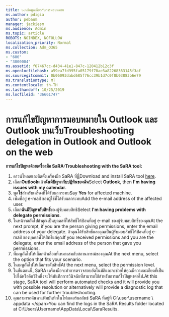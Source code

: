 ```yaml
---
title: ๖๐๖ข้อมูลเกี่ยวกับการมอบหมาย
ms.author: pdigia
author: pebaum
manager: jackiesm
ms.audience: Admin
ms.topic: article
ROBOTS: NOINDEX, NOFOLLOW
localization_priority: Normal
ms.collection: Adm_O365
ms.custom:
- "606"
- "3800004"
ms.assetid: f67467cc-d434-41e1-847c-120412b12c3f
ms.openlocfilehash: a59ea7fd995fa05179f70ae3a82268363145f3af
ms.sourcegitcommit: 0b06093dabd685f76cc39b1d7c0f8b03883b6e79
ms.translationtype: MT
ms.contentlocale: th-TH
ms.lasthandoff: 10/25/2019
ms.locfileid: "36661747"
---
```

# <a name="troubleshooting-delegation-in-outlook-and-outlook-on-the-web"></a><span data-ttu-id="0cb34-102">การแก้ไขปัญหาการมอบหมายใน Outlook และ Outlook บนเว็บ</span><span class="sxs-lookup"><span data-stu-id="0cb34-102">Troubleshooting delegation in Outlook and Outlook on the web</span></span>

<span data-ttu-id="0cb34-103">**การแก้ไขปัญหาด้วยเครื่องมือ SaRA:**</span><span class="sxs-lookup"><span data-stu-id="0cb34-103">**Troubleshooting with the SaRA tool:**</span></span>

1. <span data-ttu-id="0cb34-104">ดาวน์โหลดและติดตั้งเครื่องมือ SaRA ที่[นี่](https://aka.ms/SaRA-SkypeForBusinessSignIn)</span><span class="sxs-lookup"><span data-stu-id="0cb34-104">Download and install SaRA tool [here](https://aka.ms/SaRA-SkypeForBusinessSignIn).</span></span>
1. <span data-ttu-id="0cb34-105">เลือก**Outlook**แล้ว**ฉันมีปัญหากับปฏิทินของฉัน**</span><span class="sxs-lookup"><span data-stu-id="0cb34-105">Select **Outlook**, then **I'm having issues with my calendar**.</span></span>
1. <span data-ttu-id="0cb34-106">พูด**ใช่**สำหรับเครื่องที่ได้รับผลกระทบ</span><span class="sxs-lookup"><span data-stu-id="0cb34-106">Say **Yes** for affected machine.</span></span>
1. <span data-ttu-id="0cb34-107">เพิ่มที่อยู่ e-mail ของผู้ใช้ที่ได้รับผลกระทบ</span><span class="sxs-lookup"><span data-stu-id="0cb34-107">Add the e-mail address of the affected user.</span></span>
1. <span data-ttu-id="0cb34-108">เลือก**ฉันมีปัญหากับสิทธิ์**ของผู้รับมอบสิทธิ</span><span class="sxs-lookup"><span data-stu-id="0cb34-108">Select **I'm having problems with delegate permissions**.</span></span>
1. <span data-ttu-id="0cb34-109">ในหน้าจอถัดไปถ้าคุณเป็นบุคคลที่ให้สิทธิ์ให้ป้อนที่อยู่ e-mail ของผู้รับมอบสิทธิ์ของคุณ</span><span class="sxs-lookup"><span data-stu-id="0cb34-109">At the next prompt, if you are the person giving permissions, enter the email address of your delegate.</span></span> <span data-ttu-id="0cb34-110">ถ้าคุณได้รับสิทธิ์และคุณเป็นผู้รับมอบสิทธิ์ให้ป้อนที่อยู่ e-mail ของบุคคลที่ให้สิทธิ์แก่คุณ</span><span class="sxs-lookup"><span data-stu-id="0cb34-110">If you received permissions and you are the delegate, enter the email address of the person that gave you permissions.</span></span>
1. <span data-ttu-id="0cb34-111">ที่เมนูถัดไปให้เลือกตัวเลือกที่เหมาะสมกับสถานการณ์ของคุณ</span><span class="sxs-lookup"><span data-stu-id="0cb34-111">At the next menu, select the option that fits your scenario.</span></span>
1. <span data-ttu-id="0cb34-112">ในเมนูถัดไปให้เลือกระดับสิทธิ์</span><span class="sxs-lookup"><span data-stu-id="0cb34-112">At the next menu, select the permission level.</span></span>
1. <span data-ttu-id="0cb34-113">ในขั้นตอนนี้, SaRA เครื่องมือจะทำการตรวจสอบอัตโนมัติและจะช่วยให้คุณมีความละเอียดที่เป็นไปได้หรืออีกวิธีหนึ่งจะให้บันทึกการวินิจฉัยที่สามารถใช้สำหรับการแก้ไขปัญหาต่อไป.</span><span class="sxs-lookup"><span data-stu-id="0cb34-113">At this stage, SaRA tool will perform automated checks and it will provide you with possible resolution or alternatively will provide a diagnostic log that can be used for further troubleshooting.</span></span>
1. <span data-ttu-id="0cb34-114">คุณสามารถค้นหาแฟ้มบันทึกในโฟลเดอร์ผลลัพธ์ SaRA ที่อยู่ที่ C:\user\username \ appdata \</span><span class="sxs-lookup"><span data-stu-id="0cb34-114">You can find the logs in the SaRA Results folder located at C:\Users\Username\AppData\Local\SaraResults.</span></span>
